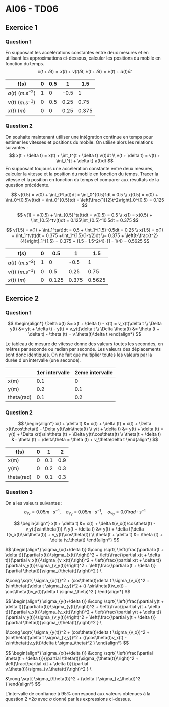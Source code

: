 # AI06 - TD06

## Exercice 1

### Question 1

En supposant les accélérations constantes entre deux mesures et en utilisant les approximations ci-dessous, calculer les positions du mobile en fonction du temps.
$$
x(t+\delta t) = x(t) + v(t)\delta t, \ v(t+\delta t) = v(t) + a(t)\delta t
$$

| $t(s)$              | 0    | 0.5  | 1    | 1.5   |
| ------------------- | ---- | ---- | ---- | ----- |
| $a(t)$ ($m.s^{-2}$) | 1    | 0    | -0.5 | 1     |
| $v(t)$ ($m.s^{-1}$) | 0    | 0.5  | 0.25 | 0.75  |
| $x(t)$ ($m$)        | 0    | 0    | 0.25 | 0.375 |

### Question 2

On souhaite maintenant utiliser une intégration continue en temps pour estimer les vitesses et positions du mobile. On utilise alors les relations suivantes :
$$
x(t + \delta t) = x(t) + \int_t^{t + \delta t} v(t)dt \\
v(t + \delta t) = v(t) + \int_t^{t + \delta t} a(t)dt
$$
En supposant toujours une accélération constante entre deux mesures, calculer la vitesse et la position du mobile en fonction du temps. Tracer la vitesse et la position en fonction du temps et comparer aux résultats de la question précédente.

$$
v(0.5) = v(0) + \int_0^ta(t)dt = \int_0^{0.5}1dt = 0.5 \\
x(0.5) = x(0) + \int_0^{0.5}v(t)dt = \int_0^{0.5}tdt = \left[\frac{1}{2}t^2\right]_0^{0.5} = 0.125
$$

$$
v(1) = v(0.5) + \int_{0.5}^ta(t)dt = v(0.5) = 0.5 \\
x(1) = x(0.5) + \int_{0.5}^tv(t)dt = 0.125\int_{0.5}^10.5dt = 0.375
$$

$$
v(1.5) = v(1) + \int_1^ta(t)dt = 0.5 + \int_1^{1.5}-0.5dt = 0.25 \\
x(1.5) = x(1) + \int_1^tv(t)dt = 0.375 +\int_1^{1.5}(1-t/2)dt \\= 0.375 + \left[t-\frac{t^2}{4}\right]_1^{1.5} = 0.375 + (1.5 - 1.5^2/4)-(1 - 1/4) = 0.5625
$$

| $t(s)$              | 0    | 0.5   | 1     | 1.5    |
| ------------------- | ---- | ----- | ----- | ------ |
| $a(t)$ ($m.s^{-2}$) | 1    | 0     | -0.5  | 1      |
| $v(t)$ ($m.s^{-1}$) | 0    | 0.5   | 0.25  | 0.75   |
| $x(t)$ ($m$)        | 0    | 0.125 | 0.375 | 0.5625 |

## Exercice 2

### Question 1

$$
\begin{align*}
\Delta x(t) &= x(t + \delta t) - x(t) = v_x(t)\delta t \\
\Delta y(t) &= y(t + \delta t) - y(t) = v_y(t)\delta t \\
\Delta \theta(t) &= \theta (t + \delta t) - \theta (t) = v_\theta(t)\delta t
\end{align*}
$$

Le tableau de mesure de vitesse donne des valeurs toutes les secondes, en mètres par seconde ou radian par seconde. Les valeurs des déplacements sont donc identiques. On ne fait que multiplier toutes les valeurs par la durée d'un intervalle (une seconde).



|            | 1er intervalle | 2eme intervalle |
| ---------- | -------------- | --------------- |
| x(m)       | 0.1            | 0               |
| y(m)       | 0.2            | 0.1             |
| theta(rad) | 0.1            | 0.2             |



### Question 2

$$
\begin{align*}
x(t + \delta t) &= x(t) + \delta (t) = x(t) + \Delta x(t)\cos\theta(t) - \Delta y(t)\sin\theta(t) \\
y(t + \delta t) &= y(t) + \delta (t) = y(t) + \Delta x(t)\sin\theta (t) + \Delta y(t)\cos\theta(t) \\
\theta(t + \delta t) &= \theta (t) + \delta\theta = \theta (t) + v_\theta\delta t
\end{align*}
$$

| t(s)       | 0    | 1    | 2    |
| ---------- | ---- | ---- | ---- |
| x(m)       | 0    | 0.1  | 0.9  |
| y(m)       | 0    | 0.2  | 0.3  |
| theta(rad) | 0    | 0.1  | 0.3  |

### Question 3

On a les valeurs suivantes :
$$
\sigma_{v_x} = 0.05m\cdot s^{-1}, \quad \sigma_{v_y} = 0.05m \cdot s^{-1}, \quad \sigma_{v_\theta} = 0.01 rad \cdot s^{-1}
$$

$$
\begin{align*}
x(t + \delta t) &= x(t) + \delta t(v_x(t)\cos\theta(t) - v_y(t)\sin\theta(t)) \\
y(t + \delta t) &= y(t) + \delta t(\delta t(v_x(t)\sin\theta(t)) + v_y(t)\cos\theta(t)) \\
\theta(t + \delta t) &= \theta (t) + \delta tv_\theta(t)
\end{align*}
$$


$$
\begin{align*}
\sigma_{x(t+\delta t)} &\cong 
	\sqrt{
		\left(\frac{\partial x(t + \delta t)}{\partial x(t)}\sigma_{x(t)}\right)^2 
		+ \left(\frac{\partial x(t + \delta t)}{\partial v_x(t)}\sigma_{v_x(t)}\right)^2 
		+ \left(\frac{\partial x(t + \delta t)}{\partial v_y(t)}\sigma_{v_y(t)}\right)^2 
		+ \left(\frac{\partial x(t + \delta t)}{\partial \theta(t)}\sigma_{\theta(t)}\right)^2
} \\

&\cong \sqrt{
	\sigma_{x(t)}^2 
	+ (cos\theta(t)\delta t \sigma_{v_x})^2
	+ (sin\theta(t)\delta t \sigma_{v_y})^2
	+ ((-\sin\theta(t)v_x(t) - \cos\theta(t)v_y(t))\delta t \sigma_\theta)^2
}
\end{align*}
$$

$$
\begin{align*}
\sigma_{y(t+\delta t)} &\cong 
	\sqrt{
		\left(\frac{\partial y(t + \delta t)}{\partial x(t)}\sigma_{y(t)}\right)^2 
		+ \left(\frac{\partial y(t + \delta t)}{\partial v_x(t)}\sigma_{v_x(t)}\right)^2 
		+ \left(\frac{\partial y(t + \delta t)}{\partial v_y(t)}\sigma_{v_y(t)}\right)^2 
		+ \left(\frac{\partial y(t + \delta t)}{\partial \theta(t)}\sigma_{\theta(t)}\right)^2
} \\

&\cong \sqrt{
	\sigma_{y(t)}^2 
	+ (cos\theta(t)\delta t \sigma_{v_x})^2
	+ (sin\theta(t)\delta t \sigma_{v_y})^2
	+ ((\cos\theta(t)v_x(t) - \sin\theta(t)v_y(t))\delta t \sigma_\theta)^2
}
\end{align*}
$$

$$
\begin{align*}
\sigma_{x(t+\delta t)} &\cong 
	\sqrt{
		\left(\frac{\partial \theta(t + \delta t)}{\partial \theta(t)}\sigma_{\theta(t)}\right)^2 
		+ \left(\frac{\partial x(t + \delta t)}{\partial v_\theta(t)}\sigma_{v_\theta(t)}\right)^2 
} \\

&\cong \sqrt{
	\sigma_{\theta(t)}^2 
	+ (\delta t \sigma_{v_\theta})^2	
}
\end{align*}
$$

L'intervalle de confiance à 95% correspond aux valeurs obtenues à la question 2 $\pm 2\sigma$ avec $\sigma$ donné par les expressions ci-dessus.